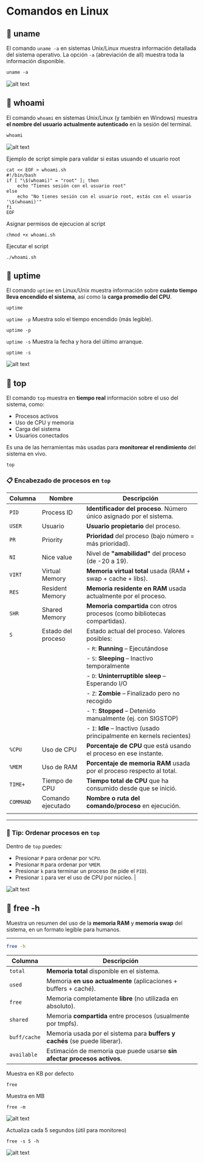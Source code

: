 

# Comandos en Linux

## 💾 **uname**

El comando `uname -a` en sistemas Unix/Linux muestra información detallada del sistema operativo. La opción `-a` (abreviación de all) muestra toda la información disponible.

```markdown
uname -a
```
![alt text](image.png)

## 💾 **whoami**

El comando `whoami` en sistemas Unix/Linux (y también en Windows) muestra **el nombre del usuario actualmente autenticado** en la sesión del terminal.

```markdown
whoami
```
![alt text](image-1.png)

Ejemplo de script simple para validar si estas usuando el usuario root

```
cat << EOF > whoami.sh
#!/bin/bash
if [ "\$(whoami)" = "root" ]; then
    echo "Tienes sesión con el usuario root"
else
    echo "No tienes sesión con el usuario root, estás con el usuario '\$(whoami)'"
fi
EOF
```

Asignar permisos de ejecucion al script
```
chmod +x whoami.sh
```

Ejecutar el script
```
./whoami.sh
```

## 💾 **uptime**

El comando `uptime` en Linux/Unix muestra información sobre **cuánto tiempo lleva encendido el sistema**, así como la **carga promedio del CPU**.

```
uptime
```
`uptime -p` Muestra solo el tiempo encendido (más legible).
```
uptime -p
```
`uptime -s` Muestra la fecha y hora del último arranque.
```
uptime -s
```
![alt text](image-3.png)


## 💾 **top**

El comando `top` muestra en **tiempo real** información sobre el uso del sistema, como:

- Procesos activos
- Uso de CPU y memoria
- Carga del sistema
- Usuarios conectados

Es una de las herramientas más usadas para **monitorear el rendimiento** del sistema en vivo.

```
top
```

### 📋 Encabezado de procesos en `top`

| Columna | Nombre            | Descripción                                                                 |
|---------|-------------------|-----------------------------------------------------------------------------|
| `PID`   | Process ID         | **Identificador del proceso**. Número único asignado por el sistema.        |
| `USER`  | Usuario            | **Usuario propietario** del proceso.                                        |
| `PR`    | Priority           | **Prioridad** del proceso (bajo número = más prioridad).                    |
| `NI`    | Nice value         | Nivel de **"amabilidad"** del proceso (de -20 a 19).                        |
| `VIRT`  | Virtual Memory     | **Memoria virtual total** usada (RAM + swap + cache + libs).                |
| `RES`   | Resident Memory    | **Memoria residente en RAM** usada actualmente por el proceso.              |
| `SHR`   | Shared Memory      | **Memoria compartida** con otros procesos (como bibliotecas compartidas).   |
| `S`     | Estado del proceso | Estado actual del proceso. Valores posibles:                                |
|         |                    | - `R`: **Running** – Ejecutándose                                           |
|         |                    | - `S`: **Sleeping** – Inactivo temporalmente                                |
|         |                    | - `D`: **Uninterruptible sleep** – Esperando I/O                            |
|         |                    | - `Z`: **Zombie** – Finalizado pero no recogido                            |
|         |                    | - `T`: **Stopped** – Detenido manualmente (ej. con SIGSTOP)                |
|         |                    | - `I`: **Idle** – Inactivo (usado principalmente en kernels recientes)     |
| `%CPU`  | Uso de CPU         | **Porcentaje de CPU** que está usando el proceso en ese instante.          |
| `%MEM`  | Uso de RAM         | **Porcentaje de memoria RAM** usada por el proceso respecto al total.      |
| `TIME+` | Tiempo de CPU      | **Tiempo total de CPU** que ha consumido desde que se inició.               |
| `COMMAND`| Comando ejecutado | **Nombre o ruta del comando/proceso** en ejecución.                        |
                               |

---

 ### 📌 Tip: Ordenar procesos en `top`

Dentro de `top` puedes:

- Presionar `P` para ordenar por `%CPU`.
- Presionar `M` para ordenar por `%MEM`.
- Presionar `k` para terminar un proceso (te pide el `PID`).
- Presionar `1` para ver el uso de CPU por núcleo.                  |


![alt text](image-4.png)

## 💾 free -h

Muestra un resumen del uso de la **memoria RAM** y **memoria swap** del sistema, en un formato legible para humanos.

---

```bash
free -h
```
| Columna      | Descripción                                                                |
| ------------ | -------------------------------------------------------------------------- |
| `total`      | **Memoria total** disponible en el sistema.                                |
| `used`       | Memoria **en uso actualmente** (aplicaciones + buffers + caché).           |
| `free`       | Memoria completamente **libre** (no utilizada en absoluto).                |
| `shared`     | Memoria **compartida** entre procesos (usualmente por tmpfs).              |
| `buff/cache` | Memoria usada por el sistema para **buffers y cachés** (se puede liberar). |
| `available`  | Estimación de memoria que puede usarse **sin afectar procesos activos**.   |

 Muestra en KB por defecto
 ```
 free
 ```
Muestra en MB
 ```
 free -m
 ```

![alt text](image-5.png)

Actualiza cada 5 segundos (útil para monitoreo)
```
free -s 5 -h
```
![alt text](image-6.png)